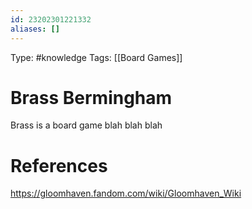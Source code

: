 ```yaml
---
id: 23202301221332
aliases: []
---
```

Type: #knowledge 
Tags: [[Board Games]]

# Brass Bermingham
Brass is a board game blah blah blah

# References
https://gloomhaven.fandom.com/wiki/Gloomhaven_Wiki

